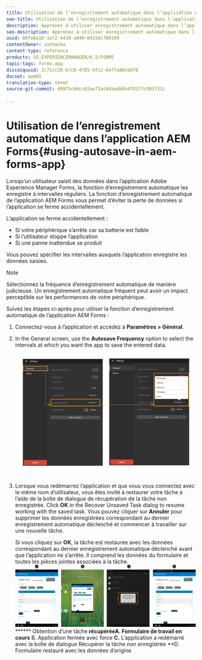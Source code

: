 ```yaml
---
title: Utilisation de l’enregistrement automatique dans l’application AEM Forms
seo-title: Utilisation de l’enregistrement automatique dans l’application AEM Forms
description: Apprenez à utiliser enregistrement automatique dans l’application AEM Forms afin d’éviter la perte de données.
seo-description: Apprenez à utiliser enregistrement automatique dans l’application AEM Forms afin d’éviter la perte de données.
uuid: 00fe6a10-1a72-443d-a840-0415dc769199
contentOwner: sashanka
content-type: reference
products: SG_EXPERIENCEMANAGER/6.5/FORMS
topic-tags: forms-app
discoiquuid: 2c71cc28-b7c8-4785-9fc2-b47fa80cbd70
docset: aem65
translation-type: tm+mt
source-git-commit: d9975c0dcc02ae71ac64aadb6b4f82f7c993f32c

---
```



# Utilisation de l’enregistrement automatique dans l’application AEM Forms{#using-autosave-in-aem-forms-app}

Lorsqu’un utilisateur saisit des données dans l’application Adobe Experience Manager Forms, la fonction d’enregistrement automatique les enregistre à intervalles réguliers. La fonction d’enregistrement automatique de l’application AEM Forms vous permet d’éviter la perte de données si l’application se ferme accidentellement.

L’application se ferme accidentellement :

* Si votre périphérique s’arrête car sa batterie est faible
* Si l’utilisateur stoppe l’application
* Si une panne inattendue se produit

Vous pouvez spécifier les intervalles auxquels l’application enregistre les données saisies.

>[!NOTE]
>
>Sélectionnez la fréquence d’enregistrement automatique de manière judicieuse. Un enregistrement automatique fréquent peut avoir un impact perceptible sur les performances de votre périphérique.

Suivez les étapes ci-après pour utiliser la fonction d’enregistrement automatique de l’application AEM Forms :

1. Connectez-vous à l’application et accédez à **Paramètres > Général**.
1. In the General screen, use the **Autosave Frequency** option to select the intervals at which you want the app to save the entered data.
   [ ![Définition de la fréquence d’enregistrement automatique](assets/using-autosave-freq-07.png)](assets/using-autosave-freq-07-1.png)

1. Lorsque vous redémarrez l’application et que vous vous connectez avec le même nom d’utilisateur, vous êtes invité à restaurer votre tâche à l’aide de la boîte de dialogue de récupération de la tâche non enregistrée. Click **OK** in the Recover Unsaved Task dialog to resume working with the saved task. Vous pouvez cliquer sur **Annuler** pour supprimer les données enregistrées correspondant au dernier enregistrement automatique déclenché et commencer à travailler sur une nouvelle tâche.

   Si vous cliquez sur **OK**, la tâche est restaurée avec les données correspondant au dernier enregistrement automatique déclenché avant que l’application ne s’arrête. Il comprend les données du formulaire et toutes les pièces jointes associées à la tâche.
   [![](assets/autosave-flow.png)](assets/using-autosave-freq-06.png)****** Obtention d’une tâche **récupéréeA. Formulaire de travail en cours** B. Application fermée avec force **C.** L’application a redémarré avec la boîte de dialogue Récupérer la tâche non enregistrée **D. Formulaire restauré avec les données d’origine

